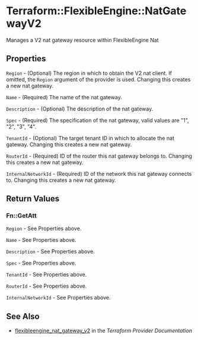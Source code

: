# Terraform::FlexibleEngine::NatGatewayV2

Manages a V2 nat gateway resource within FlexibleEngine Nat

## Properties

`Region` - (Optional) The region in which to obtain the V2 nat client.
If omitted, the `Region` argument of the provider is used. Changing this
creates a new nat gateway.

`Name` - (Required) The name of the nat gateway.

`Description` - (Optional) The description of the nat gateway.

`Spec` - (Required) The specification of the nat gateway, valid values are "1",
"2", "3", "4".

`TenantId` - (Optional) The target tenant ID in which to allocate the nat
gateway. Changing this creates a new nat gateway.

`RouterId` - (Required) ID of the router this nat gateway belongs to. Changing
this creates a new nat gateway.

`InternalNetworkId` - (Required) ID of the network this nat gateway connects to.
Changing this creates a new nat gateway.


## Return Values

### Fn::GetAtt

`Region` - See Properties above.

`Name` - See Properties above.

`Description` - See Properties above.

`Spec` - See Properties above.

`TenantId` - See Properties above.

`RouterId` - See Properties above.

`InternalNetworkId` - See Properties above.

## See Also

* [flexibleengine_nat_gateway_v2](https://www.terraform.io/docs/providers/flexibleengine/r/nat_gateway_v2.html) in the _Terraform Provider Documentation_
